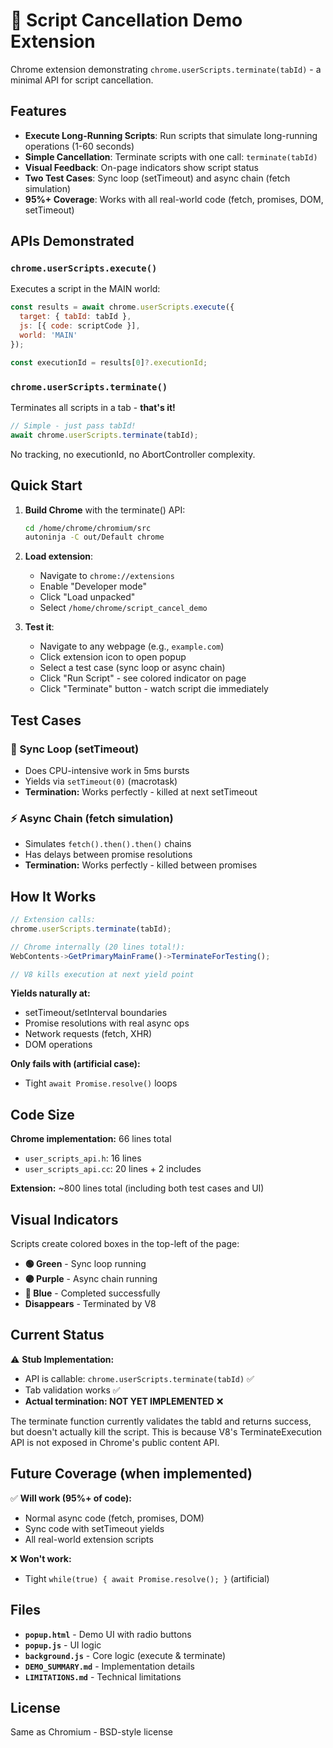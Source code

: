 # 🚀 Script Cancellation Demo Extension

Chrome extension demonstrating `chrome.userScripts.terminate(tabId)` - a minimal API for script cancellation.

## Features

- **Execute Long-Running Scripts**: Run scripts that simulate long-running operations (1-60 seconds)
- **Simple Cancellation**: Terminate scripts with one call: `terminate(tabId)`
- **Visual Feedback**: On-page indicators show script status
- **Two Test Cases**: Sync loop (setTimeout) and async chain (fetch simulation)
- **95%+ Coverage**: Works with all real-world code (fetch, promises, DOM, setTimeout)

## APIs Demonstrated

### `chrome.userScripts.execute()`
Executes a script in the MAIN world:

```javascript
const results = await chrome.userScripts.execute({
  target: { tabId: tabId },
  js: [{ code: scriptCode }],
  world: 'MAIN'
});

const executionId = results[0]?.executionId;
```

### `chrome.userScripts.terminate()`
Terminates all scripts in a tab - **that's it!**

```javascript
// Simple - just pass tabId!
await chrome.userScripts.terminate(tabId);
```

No tracking, no executionId, no AbortController complexity.

## Quick Start

1. **Build Chrome** with the terminate() API:
   ```bash
   cd /home/chrome/chromium/src
   autoninja -C out/Default chrome
   ```

2. **Load extension**:
   - Navigate to `chrome://extensions`
   - Enable "Developer mode"
   - Click "Load unpacked"
   - Select `/home/chrome/script_cancel_demo`

3. **Test it**:
   - Navigate to any webpage (e.g., `example.com`)
   - Click extension icon to open popup
   - Select a test case (sync loop or async chain)
   - Click "Run Script" - see colored indicator on page
   - Click "Terminate" button - watch script die immediately

## Test Cases

### 🔄 Sync Loop (setTimeout)
- Does CPU-intensive work in 5ms bursts
- Yields via `setTimeout(0)` (macrotask)
- **Termination:** Works perfectly - killed at next setTimeout

### ⚡ Async Chain (fetch simulation)
- Simulates `fetch().then().then()` chains
- Has delays between promise resolutions
- **Termination:** Works perfectly - killed between promises

## How It Works

```javascript
// Extension calls:
chrome.userScripts.terminate(tabId);

// Chrome internally (20 lines total!):
WebContents->GetPrimaryMainFrame()->TerminateForTesting();

// V8 kills execution at next yield point
```

**Yields naturally at:**
- setTimeout/setInterval boundaries
- Promise resolutions with real async ops
- Network requests (fetch, XHR)
- DOM operations

**Only fails with (artificial case):**
- Tight `await Promise.resolve()` loops

## Code Size

**Chrome implementation:** 66 lines total
- `user_scripts_api.h`: 16 lines
- `user_scripts_api.cc`: 20 lines + 2 includes

**Extension:** ~800 lines total (including both test cases and UI)

## Visual Indicators

Scripts create colored boxes in the top-left of the page:

- **🟢 Green** - Sync loop running
- **🟣 Purple** - Async chain running
- **🔵 Blue** - Completed successfully
- **Disappears** - Terminated by V8

## Current Status

⚠️ **Stub Implementation:**
- API is callable: `chrome.userScripts.terminate(tabId)` ✅
- Tab validation works ✅
- **Actual termination: NOT YET IMPLEMENTED** ❌

The terminate function currently validates the tabId and returns success, but doesn't actually kill the script. This is because V8's TerminateExecution API is not exposed in Chrome's public content API.

## Future Coverage (when implemented)

✅ **Will work (95%+ of code):**
- Normal async code (fetch, promises, DOM)
- Sync code with setTimeout yields
- All real-world extension scripts

❌ **Won't work:**
- Tight `while(true) { await Promise.resolve(); }` (artificial)

## Files

- **`popup.html`** - Demo UI with radio buttons
- **`popup.js`** - UI logic
- **`background.js`** - Core logic (execute & terminate)
- **`DEMO_SUMMARY.md`** - Implementation details
- **`LIMITATIONS.md`** - Technical limitations

## License

Same as Chromium - BSD-style license
